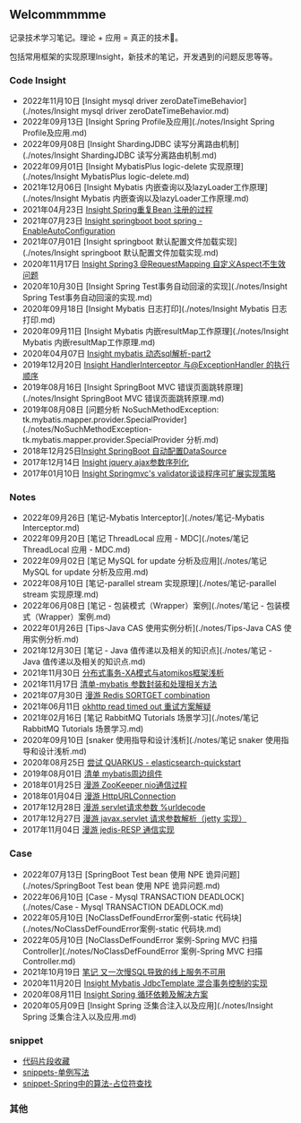 ## Welcommmmme

记录技术学习笔记。理论 + 应用 = 真正的技术🎯。

包括常用框架的实现原理Insight，新技术的笔记，开发遇到的问题反思等等。

### Code Insight

- 2022年11月10日 [Insight mysql driver zeroDateTimeBehavior](./notes/Insight mysql driver zeroDateTimeBehavior.md)
- 2022年09月13日 [Insight Spring Profile及应用](./notes/Insight Spring Profile及应用.md)
- 2022年09月08日 [Insight ShardingJDBC 读写分离路由机制](./notes/Insight ShardingJDBC 读写分离路由机制.md)
- 2022年09月01日 [Insight MybatisPlus logic-delete 实现原理](./notes/Insight MybatisPlus logic-delete.md)
- 2021年12月06日 [Insight Mybatis 内嵌查询以及lazyLoader工作原理](./notes/Insight Mybatis 内嵌查询以及lazyLoader工作原理.md)
- 2021年04月23日 [Insight Spring重复Bean 注册的过程](https://blog.csdn.net/tt50335971/article/details/116066188)
- 2021年07月23日 [Insight springboot boot spring - EnableAutoConfiguration](https://blog.csdn.net/tt50335971/article/details/119040834)
- 2021年07月01日 [Insight springboot 默认配置文件加载实现](./notes/Insight springboot 默认配置文件加载实现.md)
- 2020年11月17日 [Insight Spring3 @RequestMapping 自定义Aspect不生效问题](https://blog.csdn.net/tt50335971/article/details/109739630)
- 2020年10月30日 [Insight Spring Test事务自动回滚的实现](./notes/Insight Spring Test事务自动回滚的实现.md)
- 2020年09月18日 [Insight Mybatis 日志打印](./notes/Insight Mybatis 日志打印.md)
- 2020年09月11日 [Insight Mybatis 内嵌resultMap工作原理](./notes/Insight Mybatis 内嵌resultMap工作原理.md)
- 2020年04月07日 [Insight mybatis 动态sql解析-part2](https://blog.csdn.net/tt50335971/article/details/105373886)
- 2019年12月20日 [Insight HandlerInterceptor 与@ExceptionHandler 的执行顺序](https://blog.csdn.net/tt50335971/article/details/103483315)
- 2019年08月16日 [Insight SpringBoot MVC 错误页面跳转原理](./notes/Insight SpringBoot MVC 错误页面跳转原理.md)
- 2019年08月08日 [问题分析 NoSuchMethodException: tk.mybatis.mapper.provider.SpecialProvider](./notes/NoSuchMethodException-tk.mybatis.mapper.provider.SpecialProvider 分析.md)
- 2018年12月25日[Insight SpringBoot 自动配置DataSource](https://blog.csdn.net/tt50335971/article/details/85254730)
- 2017年12月14日 [Insight jquery ajax参数序列化](https://blog.csdn.net/tt50335971/article/details/78806833)
- 2017年01月10日 [Insight Springmvc's validator谈谈程序可扩展实现策略](https://blog.csdn.net/tt50335971/article/details/54313058)

### Notes

- 2022年09月26日 [笔记-Mybatis Interceptor](./notes/笔记-Mybatis Interceptor.md)
- 2022年09月20日 [笔记 ThreadLocal 应用 - MDC](./notes/笔记 ThreadLocal 应用 - MDC.md)
- 2022年09月02日 [笔记 MySQL for update 分析及应用](./notes/笔记 MySQL for update 分析及应用.md)
- 2022年08月10日 [笔记-parallel stream 实现原理](./notes/笔记-parallel stream 实现原理.md)
- 2022年06月08日 [笔记 - 包装模式（Wrapper）案例](./notes/笔记 - 包装模式（Wrapper）案例.md)
- 2022年01月26日 [Tips-Java CAS 使用实例分析](./notes/Tips-Java CAS 使用实例分析.md)
- 2021年12月30日 [笔记 - Java 值传递以及相关的知识点](./notes/笔记 - Java 值传递以及相关的知识点.md)
- 2021年11月30日 [分布式事务-XA模式与atomikos框架浅析](./notes/分布式事务-XA模式与atomikos框架浅析.md)
- 2021年11月17日 [清单-mybatis 参数封装和处理相关方法](https://blog.csdn.net/tt50335971/article/details/121383749)
- 2021年07月30日 [漫游 Redis SORTGET combination](https://blog.csdn.net/tt50335971/article/details/119253113)
- 2021年06月11日 [okhttp read timed out 重试方案解疑](https://blog.csdn.net/tt50335971/article/details/117820909)
- 2021年02月16日 [笔记 RabbitMQ Tutorials 场景学习](./notes/笔记 RabbitMQ Tutorials 场景学习.md)
- 2020年09月10日 [snaker 使用指导和设计浅析](./notes/笔记 snaker 使用指导和设计浅析.md)
- 2020年08月25日 [尝试 QUARKUS - elasticsearch-quickstart](https://blog.csdn.net/tt50335971/article/details/108224036)
- 2019年08月01日 [清单 mybatis周边组件](https://blog.csdn.net/tt50335971/article/details/98116573)
- 2018年01月25日 [漫游 ZooKeeper nio通信过程](https://blog.csdn.net/tt50335971/article/details/79163372)
- 2018年01月04日 [漫游 HttpURLConnection](https://blog.csdn.net/tt50335971/article/details/78975745)
- 2017年12月28日 [漫游 servlet请求参数 %urldecode](https://blog.csdn.net/tt50335971/article/details/78925946)
- 2017年12月27日 [漫游 javax.servlet 请求参数解析（jetty 实现）](https://blog.csdn.net/tt50335971/article/details/78916390)
- 2017年11月04日 [漫游 jedis-RESP 通信实现](https://blog.csdn.net/tt50335971/article/details/78444270)

### Case

- 2022年07月13日 [SpringBoot Test bean 使用 NPE 诡异问题](./notes/SpringBoot Test bean 使用 NPE 诡异问题.md)
- 2022年06月10日 [Case - Mysql TRANSACTION DEADLOCK](./notes/Case - Mysql TRANSACTION DEADLOCK.md)
- 2022年05月10日 [NoClassDefFoundError案例-static 代码块](./notes/NoClassDefFoundError案例-static 代码块.md)
- 2022年05月10日 [NoClassDefFoundError 案例-Spring MVC 扫描Controller](./notes/NoClassDefFoundError 案例-Spring MVC 扫描Controller.md)
- 2021年10月19日 [笔记 又一次慢SQL导致的线上服务不可用](https://blog.csdn.net/tt50335971/article/details/120855446)
- 2020年11月20日 [Insight Mybatis JdbcTemplate 混合事务控制的实现](https://blog.csdn.net/tt50335971/article/details/110097866)
- 2020年08月11日 [Insight Spring 循环依赖及解决方案](https://blog.csdn.net/tt50335971/article/details/107943318)
- 2020年05月09日 [Insight Spring 泛集合注入以及应用](./notes/Insight Spring 泛集合注入以及应用.md)

### snippet

- [代码片段收藏](./notes/代码片段收藏.md)
- [snippets-单例写法](./notes/snippets-单例写法.md)
- [snippet-Spring中的算法-占位符查找](./notes/Snippet-Spring中的算法-占位符查找.md)

### 其他
